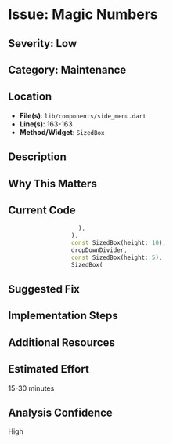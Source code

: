 # Issue: Magic Numbers

## Severity: Low

## Category: Maintenance

## Location
- **File(s)**: `lib/components/side_menu.dart`
- **Line(s)**: 163-163
- **Method/Widget**: `SizedBox`

## Description


## Why This Matters


## Current Code
```dart
                    ),
                  ),
                  const SizedBox(height: 10),
                  dropDownDivider,
                  const SizedBox(height: 5),
                  SizedBox(
```

## Suggested Fix


## Implementation Steps


## Additional Resources


## Estimated Effort
15-30 minutes

## Analysis Confidence
High
